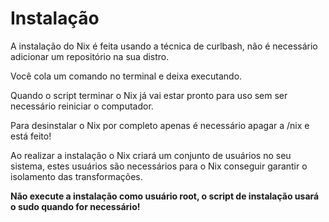 # Instalação

A instalação do Nix é feita usando a técnica de curlbash, não é necessário adicionar um repositório na sua distro.

Você cola um comando no terminal e deixa executando.

Quando o script terminar o Nix já vai estar pronto para uso sem ser necessário reiniciar o computador.

Para desinstalar o Nix por completo apenas é necessário apagar a /nix e está feito!

Ao realizar a instalação o Nix criará um conjunto de usuários no seu sistema, estes usuários são necessários para o Nix conseguir garantir o isolamento das transformações.

**Não execute a instalação como usuário root, o script de instalação usará o sudo quando for necessário!**

